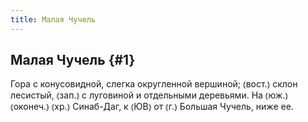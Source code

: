 ```yaml
---
title: Малая Чучель
---
```

## Малая Чучель {#1}

Гора с конусовидной, слегка округленной вершиной; ⦅вост.⦆ склон лесистый, ⦅зап.⦆ с луговиной и отдельными деревьями. На ⦅юж.⦆ ⦅оконеч.⦆ ⦅хр.⦆ Синаб-Даг, к ⦅ЮВ⦆ от ⦅г.⦆ Большая Чучель, ниже ее.
